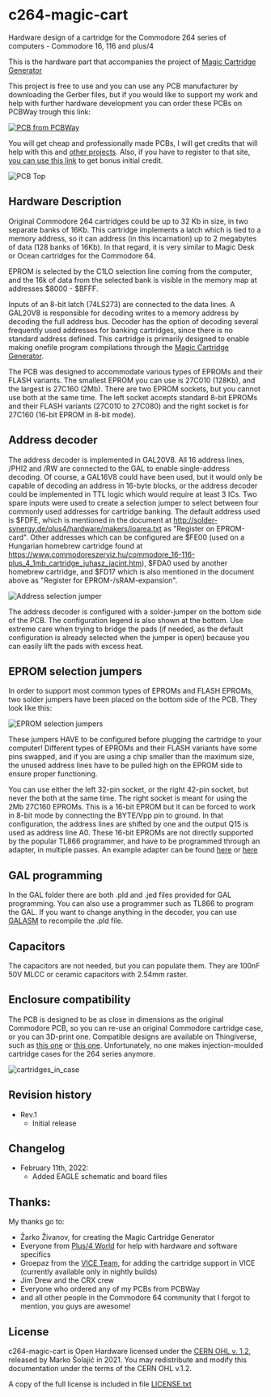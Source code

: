 # c264-magic-cart
Hardware design of a cartridge for the Commodore 264 series of computers - Commodore 16, 116 and plus/4

This is the hardware part that accompanies the project of [Magic Cartridge Generator](https://bitbucket.org/zzarko/magic-cartridge-generator/)

This project is free to use and you can use any PCB manufacturer by downloading the Gerber files, but if you would like to support my work and help with further hardware development you can order these PCBs on PCBWay trough this link:

[![PCB from PCBWay](https://www.pcbway.com/project/img/images/frompcbway.png)](https://www.pcbway.com/project/shareproject/Commodore_264_Series_Magic_Cartridge.html)

You will get cheap and professionally made PCBs, I will get credits that will help with this and [other projects](https://www.pcbway.com/project/member/?bmbno=1DE407A1-1650-47). Also, if you have to register to that site, [you can use this link](https://www.pcbway.com/setinvite.aspx?inviteid=296307) to get bonus initial credit.

![PCB Top](./images/c264-magic-cart_top.png)

Hardware Description
--------------------

Original Commodore 264 cartridges could be up to 32 Kb in size, in two separate banks of 16Kb. This cartridge implements a latch which is tied to a memory address, so it can address (in this incarnation) up to 2 megabytes of data (128 banks of 16Kb). In that regard, it is very similar to Magic Desk or Ocean cartridges for the Commodore 64.

EPROM is selected by the C1LO selection line coming from the computer, and the 16k of data from the selected bank is visible in the memory map at addresses $8000 - $BFFF.

Inputs of an 8-bit latch (74LS273) are connected to the data lines. A GAL20V8 is responsible for decoding writes to a memory address by decoding the full address bus. Decoder has the option of decoding several frequently used addresses for banking cartridges, since there is no standard address defined. This cartridge is primarily designed to enable making onefile program compilations through the [Magic Cartridge Generator](https://bitbucket.org/zzarko/magic-cartridge-generator/).

The PCB was designed to accommodate various types of EPROMs and their FLASH variants. The smallest EPROM you can use is 27C010 (128Kb), and the largest is 27C160 (2Mb). There are two EPROM sockets, but you cannot use both at the same time. The left socket accepts standard 8-bit EPROMs and their FLASH variants (27C010 to 27C080) and the right socket is for 27C160 (16-bit EPROM in 8-bit mode).

Address decoder
---------------

The address decoder is implemented in GAL20V8. All 16 address lines, /PHI2 and /RW are connected to the GAL to enable single-address decoding. Of course, a GAL16V8 could have been used, but it would only be capable of decoding an address in 16-byte blocks, or the address decoder could be implemented in TTL logic which would require at least 3 ICs. Two spare inputs were used to create a selection jumper to select between four commonly used addresses for cartridge banking. The default address used is $FDFE, which is mentioned in the document at http://solder-synergy.de/plus4/hardware/makers/ioarea.txt as "Register on EPROM-card". Other addresses which can be configured are $FE00 (used on a Hungarian homebrew cartridge found at https://www.commodoreszerviz.hu/commodore_16-116-plus_4_1mb_cartridge_juhasz_jacint.htm), $FDA0 used by another homebrew cartridge, and $FD17 which is also mentioned in the document above as "Register for EPROM-/sRAM-expansion". 

![Address selection jumper](./images/address_jumper.png)

The address decoder is configured with a solder-jumper on the bottom side of the PCB. The configuration legend is also shown at the bottom. Use extreme care when trying to bridge the pads (if needed, as the default configuration is already selected when the jumper is open) because you can easily lift the pads with excess heat.

EPROM selection jumpers
-----------------------

In order to support most common types of EPROMs and FLASH EPROMs, two solder jumpers have been placed on the bottom side of the PCB. They look like this:

![EPROM selection jumpers](./images/eprom_jumpers.png)

These jumpers HAVE to be configured before plugging the cartridge to your computer! Different types of EPROMs and their FLASH variants have some pins swapped, and if you are using a chip smaller than the maximum size, the unused address lines have to be pulled high on the EPROM side to ensure proper functioning.

You can use either the left 32-pin socket, or the right 42-pin socket, but never the both at the same time. The right socket is meant for using the 2Mb 27C160 EPROMs. This is a 16-bit EPROM but it can be forced to work in 8-bit mode by connecting the BYTE/Vpp pin to ground. In that configuration, the address lines are shifted by one and the output Q15 is used as address line A0. These 16-bit EPROMs are not directly supported by the popular TL866 programmer, and have to be programmed through an adapter, in multiple passes. An example adapter can be found [here](https://github.com/mafe72/27c160-tl866-adapter) or [here](https://github.com/gaggi/27c160-tl866-adapter)

GAL programming
---------------

In the GAL folder there are both .pld and .jed files provided for GAL programming. You can also use a programmer such as TL866 to program the GAL. If you want to change anything in the decoder, you can use [GALASM](https://github.com/daveho/GALasm) to recompile the .pld file. 

Capacitors
----------

The capacitors are not needed, but you can populate them. They are 100nF 50V MLCC or ceramic capacitors with 2.54mm raster.

Enclosure compatibility
-----------------------

The PCB is designed to be as close in dimensions as the original Commodore PCB, so you can re-use an original Commodore cartridge case, or you can 3D-print one. Compatible designs are available on Thingiverse, such as [this one](https://www.thingiverse.com/thing:3657002) or [this one](https://www.thingiverse.com/thing:4627130). Unfortunately, no one makes injection-moulded cartridge cases for the 264 series anymore.

![cartridges_in_case](./images/cartridges_in_case.png)

Revision history
----------------

- Rev.1
    - Initial release

Changelog
---------

- February 11th, 2022:
    - Added EAGLE schematic and board files
    
Thanks:
-------

My thanks go to:

- Žarko Živanov, for creating the Magic Cartridge Generator
- Everyone from [Plus/4 World](http://plus4world.powweb.com/) for help with hardware and software specifics
- Groepaz from the [VICE Team](https://vice-emu.sourceforge.io/), for adding the cartridge support in VICE (currently available only in nightly builds)
- Jim Drew and the CRX crew
- Everyone who ordered any of my PCBs from PCBWay
- and all other people in the Commodore 64 community that I forgot to mention, you guys are awesome!

License
-------
c264-magic-cart is Open Hardware licensed under the [CERN OHL v. 1.2](http://ohwr.org/cernohl), released by Marko Šolajić in 2021. You may redistribute and modify this documentation under the terms of the CERN OHL v.1.2.

A copy of the full license is included in file [LICENSE.txt](LICENSE.txt)
